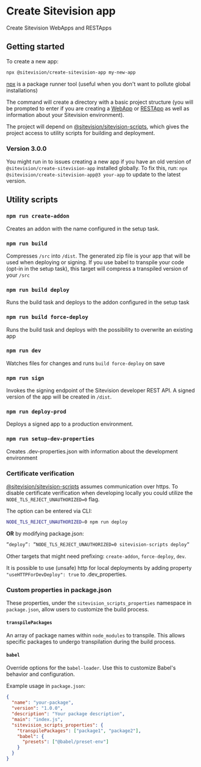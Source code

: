 # Create Sitevision app

Create Sitevision WebApps and RESTApps

## Getting started

To create a new app:

```sh
npx @sitevision/create-sitevision-app my-new-app
```

[npx](https://medium.com/@maybekatz/introducing-npx-an-npm-package-runner-55f7d4bd282b) is a package runner tool (useful when you don't want to pollute global installations)

The command will create a directory with a basic project structure (you will be prompted to enter if you are creating a [WebApp](https://developer.sitevision.se/docs/webapps) or [RESTApp](https://developer.sitevision.se/docs/rest-api/restapps) as well as information about your Sitevision environment).

The project will depend on [@sitevision/sitevision-scripts](../sitevision-scripts), which gives the project access to utility scripts for building and deployment.

### Version 3.0.0

You might run in to issues creating a new app if you have an old version of `@sitevision/create-sitevision-app` installed globally. To fix this, run: `npx @sitevision/create-sitevision-app@3 your-app` to update to the latest version.

## Utility scripts

### `npm run create-addon`

Creates an addon with the name configured in the setup task.

### `npm run build`

Compresses `/src` into `/dist`. The generated zip file is your app that will be used when deploying or signing. If you use babel to transpile your code (opt-in in the setup task), this target will compress a transpiled version of your `/src`

### `npm run build deploy`

Runs the build task and deploys to the addon configured in the setup task

### `npm run build force-deploy`

Runs the build task and deploys with the possibility to overwrite an existing app

### `npm run dev`

Watches files for changes and runs `build force-deploy` on save

### `npm run sign`

Invokes the signing endpoint of the Sitevision developer REST API. A signed version of the app will be created in `/dist`.

### `npm run deploy-prod`

Deploys a signed app to a production environment.

### `npm run setup-dev-properties`

Creates .dev-properties.json with information about the development environment

### Certificate verification

[@sitevision/sitevision-scripts](../sitevision-scripts) assumes communication over https. To disable certificate verification when developing locally you could utilize the `NODE_TLS_REJECT_UNAUTHORIZED=0` flag.

The option can be entered via CLI:

```sh
NODE_TLS_REJECT_UNAUTHORIZED=0 npm run deploy
```

**OR** by modifying package.json:

```sh
”deploy”: ”NODE_TLS_REJECT_UNAUTHORIZED=0 sitevision-scripts deploy”
```

Other targets that might need prefixing: `create-addon`, `force-deploy`, `dev`.

It is possible to use (unsafe) http for local deployments by adding property `"useHTTPForDevDeploy": true` to .dev_properties.

### Custom properties in package.json

These properties, under the `sitevision_scripts_properties` namespace in `package.json`, allow users to customize the build process.

#### `transpilePackages`

An array of package names within `node_modules` to transpile. This allows specific packages to undergo transpilation during the build process.

#### `babel`

Override options for the `babel-loader`. Use this to customize Babel's behavior and configuration.

Example usage in `package.json`:

```json
{
  "name": "your-package",
  "version": "1.0.0",
  "description": "Your package description",
  "main": "index.js",
  "sitevision_scripts_properties": {
    "transpilePackages": ["package1", "package2"],
    "babel": {
      "presets": ["@babel/preset-env"]
    }
  }
}
```
